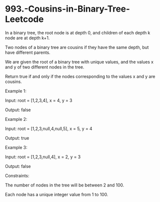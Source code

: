 # 993.-Cousins-in-Binary-Tree-Leetcode


In a binary tree, the root node is at depth 0, and children of each depth k node are at depth k+1.

Two nodes of a binary tree are cousins if they have the same depth, but have different parents.

We are given the root of a binary tree with unique values, and the values x and y of two different nodes in the tree.

Return true if and only if the nodes corresponding to the values x and y are cousins.

 

Example 1:


Input: root = [1,2,3,4], x = 4, y = 3


Output: false


Example 2:


Input: root = [1,2,3,null,4,null,5], x = 5, y = 4


Output: true



Example 3:



Input: root = [1,2,3,null,4], x = 2, y = 3


Output: false
 

Constraints:


The number of nodes in the tree will be between 2 and 100.


Each node has a unique integer value from 1 to 100.
